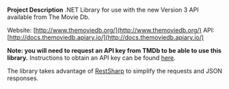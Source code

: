 **Project Description**
.NET Library for use with the new Version 3 API available from The Movie Db.

Website: [http://www.themoviedb.org/](http://www.themoviedb.org/)
API: [http://docs.themoviedb.apiary.io/](http://docs.themoviedb.apiary.io/)

**Note: you will need to request an API key from TMDb to be able to use this library.**  Instructions to obtain an API key can be found [here](http://help.themoviedb.org/kb/general/how-do-i-register-for-an-api-key).

The library takes advantage of [RestSharp](http://restsharp.org/) to simplify the requests and JSON responses.